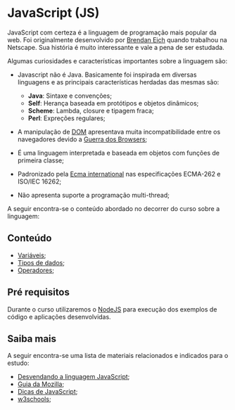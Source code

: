 # JavaScript (JS)

JavaScript com certeza é a linguagem de programação mais popular da web. Foi originalmente desenvolvido por [Brendan Eich](https://pt.wikipedia.org/wiki/Brendan_Eich) quando trabalhou na Netscape. Sua história é muito interessante e vale a pena de ser estudada.

Algumas curiosidades e características importantes sobre a linguagem são:

- Javascript não é Java. Basicamente foi inspirada em diversas linguagens e as principais características herdadas das mesmas são:
  - **Java**: Sintaxe e convenções;
  - **Self**: Herança baseada em protótipos e objetos dinâmicos;
  - **Scheme**: Lambda, closure e tipagem fraca;
  - **Perl**: Expreções regulares;

- A manipulação de [DOM](https://pt.wikipedia.org/wiki/Modelo_de_Objeto_de_Documentos) apresentava muita incompatibilidade entre os navegadores devido a [Guerra dos Browsers](https://pt.wikipedia.org/wiki/Guerra_dos_navegadores);

- É uma linguagem interpretada e baseada em objetos com funções de primeira classe;

- Padronizado pela [Ecma international](https://pt.wikipedia.org/wiki/Ecma_International) nas especificações ECMA-262 e ISO/IEC 16262;

- Não apresenta suporte a programação multi-thread;

A seguir encontra-se o conteúdo abordado no decorrer do curso sobre a linguagem:

## Conteúdo

- [Variáveis](./javascript-variaveis.md);
- [Tipos de dados](./javascript-tipos-de-dados.md);
- [Operadores](./javascript-operadores.md);

## Pré requisitos

Durante o curso utilizaremos o [NodeJS](https://nodejs.org) para execução dos exemplos de código e aplicações desenvolvidas.

## Saiba mais

A seguir encontra-se uma lista de materiais relacionados e indicados para o estudo:

- [Desvendando a linguagem JavaScript](https://www.youtube.com/playlist?list=PLQCmSnNFVYnT1-oeDOSBnt164802rkegc);
- [Guia da Mozilla](https://developer.mozilla.org/pt-BR/docs/Web/JavaScript);
- [Dicas de JavaScript](https://www.youtube.com/playlist?list=PLDm7BSK-M5YloYXPGmK_KEno4_Ql_Q5nS);
- [w3schools](http://www.w3schools.com/js/);
